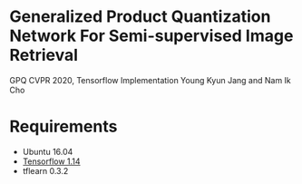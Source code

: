 # Generalized Product Quantization Network For Semi-supervised Image Retrieval
GPQ CVPR 2020, Tensorflow Implementation
Young Kyun Jang and Nam Ik Cho

# Requirements
- Ubuntu 16.04
- [Tensorflow 1.14](http://www.tensorflow.org/)
- tflearn 0.3.2
